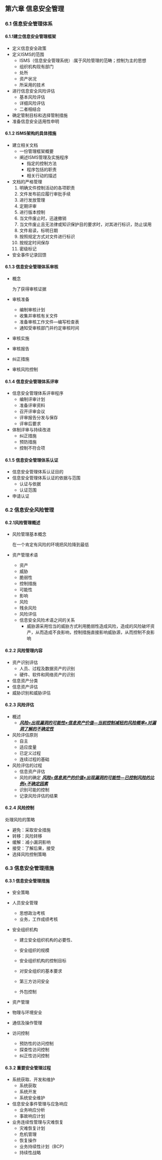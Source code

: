 ## 第六章 信息安全管理

### 6.1 信息安全管理体系

#### 6.1.1建立信息安全管理框架

- 定义信息安全政策
- 定义ISMS的范围
  - ISMS（信息安全管理系统）:属于风险管理的范畴；控制为主的思想
  - 组织机构现有部门
  - 处所
  - 资产状况
  - 所采用的技术
- 进行信息安全风险评估
  - 基本风险评估
  - 详细风险评估
  - 二者相结合
- 确定管制目标和选择管制措施
- 准备信息安全适用性申明



#### 6.1.2 ISMS架构的具体措施

- 建立相关文档
  - 一份管理框架概要
  - 阐述ISMS管理及实施程序
    - 指定的控制方法
    - 程序包括的职责
    - 相关行动的描述
- 文档的严格管理
  1. 明确文件控制活动的各项职责
  2. 文件发布前应履行审批手续
  3. 进行发放管理
  4. 定期评审
  5. 进行版本控制
  6. 当文件废止时，迅速撤销
  7. 当文件废止且无法律或知识保护目的要求时，对其进行标识，防止误用
  8. 文件易读，标明日期
  9. 按照规定方式对文件进行标识
  10. 按规定时间保存
  11. 密级标记
- 安全事件记录回馈



#### 6.1.3 信息安全管理体系审核

- 概念

  为了获得审核证据

- 审核准备

  - 编制审核计划
  - 收集并审核有关文件
  - 准备审核工作文件—编写检查表
  - 通知受审核部门并约定审核时间

- 审核实施

- 审核报告

- 纠正措施

- 审核风险控制

#### 6.1.4 信息安全管理体系评审

- 信息安全管理体系评审程序
  - 编制评审计划
  - 准备评审资料
  - 召开评审会议
  - 评审报告分发与保存
  - 评审后要求
- 体制评审与持续改进
  - 纠正措施
  - 预防措施
  - 控制不符合项

#### 6.1.5 信息安全管理体系认证

- 信息安全管理体系认证目的
- 信息安全管理体系认证的依据与范围
  - 认证与依据
  - 认证范围
- 申请认证



### 6.2 信息安全风险管理

#### 6.2.1风险管理概述

- 风险管理基本概念

  在一个肯定有风险的环境把风险降到最低

- 资产管理术语

  - 资产
  - 威胁
  - 脆弱性
  - 控制措施
  - 可能性
  - 影响
  - 风险
  - 残余风险
  - 风险评估
  - 信息安全风险术语之间的关系
    - 威胁源采用恰当的威胁方式利用脆弱性造成风险，造成的风险破坏资产，从而造成不良影响，控制措施直接影响威胁源，从而控制不良影响



#### 6.2.2 风险管理内容

- 资产识别评估
  - 人员、过程及数据资产的识别
  - 硬件、软件和网络资产的识别
- 信息资产分类
- 信息资产评估
- 威胁识别和威胁评估



#### 6.2.3 风险评估

- 概述
  - ***<u>风险=出现漏洞的可能性×信息资产价值—当前控制减轻的风险概率+对漏洞了解的不确定性</u>***
- 风险评估原则
  - 自主
  - 适应度量
  - 已定义过程
  - 连续过程的基础
- 风险评估的过程
  - 信息资产评估
  - 风险的确定
    *<u>**<u>风险=信息资产的价值×出现漏洞的可能性—已控制风险的比例+不确定因素**</u></u>*
  - 识别可能的控制
  - 记录风险评估的结果

#### 6.2.4 风险控制

处理风险的策略
- 避免：采取安全措施
- 转移：风险转移
- 缓解：减小漏洞影响
- 接受：了解后果，接受
- 选择风险控制策略



### 6.3 信息安全管理措施

#### 6.3.1 信息安全管理措施

- 安全策略

- 人员安全管理

  - 思想政治考核
  - 业务，工作成绩考核

- 安全组织机构

  - 建立安全组织机构的必要性、

  - 安全组织的规模

  - 安全组织机构的控制目标

  - 对安全组织的基本要求

  - 第三方访问安全

  - 外包控制

- 资产管理

- 物理与环境安全

- 通信及操作管理

- 访问控制

  - 预防性的访问控制
  - 探查性访问控制
  - 纠正性访问控制
  

#### 6.3.2 重要安全管理过程

- 系统获取、开发和维护
  - 系统获取
  - 系统开发
  - 系统安全维护
- 信息安全事件管理与应急响应
  - 业务响应分析
  - 事故响应计划
- 业务连续性管理与灾难恢复
  - 灾难恢复计划
  - 危机管理
  - 恢复操作
  - 业务持续性计划（BCP）
  - 持续性战略
